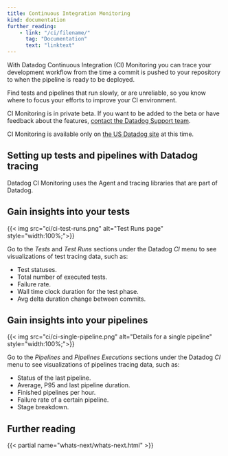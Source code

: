 ```yaml
---
title: Continuous Integration Monitoring
kind: documentation
further_reading:
    - link: "/ci/filename/"
      tag: "Documentation"
      text: "linktext"
---
```


With Datadog Continuous Integration (CI) Monitoring you can trace your development workflow from the time a commit is pushed to your repository to when the pipeline is ready to be deployed.

Find tests and pipelines that run slowly, or are unreliable, so you know where to focus your efforts to improve your CI environment.

<div class="alert alert-info"><p>CI Monitoring is in private beta. If you want to be added to the beta or have feedback about the features, <a href="/help/">contact the Datadog Support team</a>.</p><p>CI Monitoring is available only on <a href="/getting_started/site/">the US Datadog site</a> at this time.</p></div>

## Setting up tests and pipelines with Datadog tracing

Datadog CI Monitoring uses the Agent and tracing libraries that are part of Datadog.

## Gain insights into your tests

{{< img src="ci/ci-test-runs.png" alt="Test Runs page"  style="width:100%;">}}

Go to the *Tests* and *Test Runs* sections under the Datadog *CI* menu to see visualizations of test tracing data, such as:

* Test statuses.
* Total number of executed tests.
* Failure rate.
* Wall time clock duration for the test phase.
* Avg delta duration change between commits.

## Gain insights into your pipelines

{{< img src="ci/ci-single-pipeline.png" alt="Details for a single pipeline"  style="width:100%;">}}

Go to the *Pipelines* and *Pipelines Executions* sections under the Datadog *CI* menu to see visualizations of pipelines tracing data, such as:

* Status of the last pipeline.
* Average, P95 and last pipeline duration.
* Finished pipelines per hour.
* Failure rate of a certain pipeline.
* Stage breakdown.


## Further reading

{{< partial name="whats-next/whats-next.html" >}}

